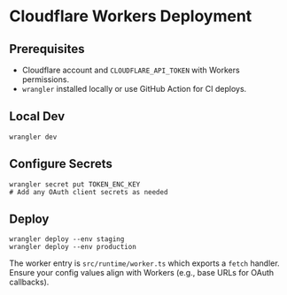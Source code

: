 # Cloudflare Workers Deployment

## Prerequisites
- Cloudflare account and `CLOUDFLARE_API_TOKEN` with Workers permissions.
- `wrangler` installed locally or use GitHub Action for CI deploys.

## Local Dev
```
wrangler dev
```

## Configure Secrets
```
wrangler secret put TOKEN_ENC_KEY
# Add any OAuth client secrets as needed
```

## Deploy
```
wrangler deploy --env staging
wrangler deploy --env production
```

The worker entry is `src/runtime/worker.ts` which exports a `fetch` handler. Ensure your config values align with Workers (e.g., base URLs for OAuth callbacks).


